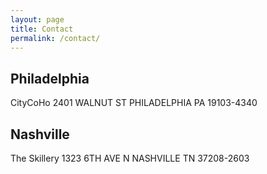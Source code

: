 ```yaml
---
layout: page
title: Contact
permalink: /contact/
---
```


Philadelphia
------------

CityCoHo
2401 WALNUT ST
PHILADELPHIA PA 19103-4340

Nashville
---------

The Skillery
1323 6TH AVE N
NASHVILLE TN 37208-2603